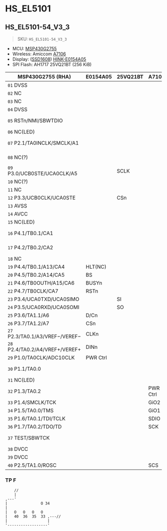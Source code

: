 # HS_EL5101

## HS_EL5101-54_V3_3

> SKU: `HS_EL5101-54_V3_3`

- MCU: [MSP430G2755][msp430]
- Wireless: Amiccom [A7106][a7106]
- Display: ([SSD1608][ssd1608]) [HINK-E0154A05][e0154a05]
- SPI Flash: AH1717 25VQ21BT (256 KiB)

[msp430]: https://www.ti.com/product/MSP430G2755
[a7106]: http://amiccom.weebly.com/uploads/3/9/5/9/3959395/a7106_datasheet_v0.1preliminary.pdf
[ssd1608]: https://cursedhardware.github.io/epd-driver-ic/SSD1608.pdf
[e0154a05]: https://www.texim-europe.com/getfile.aspx?id=108179

| MSP430G2755 (RHA)               | E0154A05 | 25VQ21BT | A7106    | ETC     | BSL    |
| ------------------------------- | -------- | -------- | -------- | ------- | ------ |
| `01` DVSS                       |          |          |          |         |        |
| `02` NC                         |          |          |          |         |        |
| `03` NC                         |          |          |          |         |        |
| `04` DVSS                       |          |          |          |         |        |
| `05` RSTn/NMI/SBWTDIO           |          |          |          | TP RSTn |        |
| `06` NC(LED)                    |          |          |          |         |        |
| `07` P2.1/TA0INCLK/SMCLK/A1     |          |          |          | TP CS   |        |
| `08` NC(?)                      |          |          |          |         | BSL RX |
| `09` P3.0/UCB0STE/UCA0CLK/A5    |          | SCLK     |          |         |        |
| `10` NC(?)                      |          |          |          |         |        |
| `11` NC                         |          |          |          |         |        |
| `12` P3.3/UCB0CLK/UCA0STE       |          | CSn      |          |         |        |
| `13` AVSS                       |          |          |          |         |        |
| `14` AVCC                       |          |          |          |         |        |
| `15` NC(LED)                    |          |          |          |         |        |
| `16` P4.1/TB0.1/CA1             |          |          |          | TP DA   |        |
| `17` P4.2/TB0.2/CA2             |          |          |          | TP CK   |        |
| `18` NC                         |          |          |          |         |        |
| `19` P4.4/TB0.1/A13/CA4         | HLT(NC)  |          |          |         |        |
| `20` P4.5/TB0.2/A14/CA5         | BS       |          |          |         |        |
| `21` P4.6/TB0OUTH/A15/CA6       | BUSYn    |          |          |         |        |
| `22` P4.7/TB0CLK/CA7            | RSTn     |          |          |         |        |
| `23` P3.4/UCA0TXD/UCA0SIMO      |          | SI       |          |         |        |
| `24` P3.5/UCA0RXD/UCA0SOMI      |          | SO       |          |         |        |
| `25` P3.6/TA1.1/A6              | D/Cn     |          |          |         | N/A    |
| `26` P3.7/TA1.2/A7              | CSn      |          |          |         | N/A    |
| `27` P2.3/TA0.1/A3/VREF−/VEREF− | CLKn     |          |          |         |        |
| `28` P2.4/TA0.2/A4/VREF+/VEREF+ | DINn     |          |          |         |        |
| `29` P1.0/TA0CLK/ADC10CLK       | PWR Ctrl |          |          |         |        |
| `30` P1.1/TA0.0                 |          |          |          | Mag SW  | BSL TX |
| `31` NC(LED)                    |          |          |          |         |        |
| `32` P1.3/TA0.2                 |          |          | PWR Ctrl |         |        |
| `33` P1.4/SMCLK/TCK             |          |          | GiO2     | TP F    |        |
| `34` P1.5/TA0.0/TMS             |          |          | GiO1     | TP F    |        |
| `35` P1.6/TA0.1/TDI/TCLK        |          |          | SDIO     | TP F    |        |
| `36` P1.7/TA0.2/TDO/TD          |          |          | SCK      | TP F    |        |
| `37` TEST/SBWTCK                |          |          |          | TP TEST |        |
| `38` DVCC                       |          |          |          |         |        |
| `39` DVCC                       |          |          |          |         |        |
| `40` P2.5/TA1.0/ROSC            |          |          | SCS      | TP F    | N/A    |

### TP F

```plain
    //
    |
,---'
|               O 34
|
|   O   O   O   O
|   40  36  35  33 ,---//
|                  |
'------------------'
```
